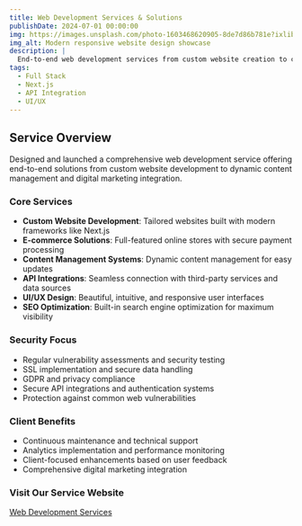 ```yaml
---
title: Web Development Services & Solutions
publishDate: 2024-07-01 00:00:00
img: https://images.unsplash.com/photo-1603468620905-8de7d86b781e?ixlib=rb-4.0.3&ixid=M3wxMjA3fDB8MHxwaG90by1wYWdlfHx8fGVufDB8fHx8fA%3D%3D&auto=format&fit=crop&w=1200&q=80
img_alt: Modern responsive website design showcase
description: |
  End-to-end web development services from custom website creation to content management and digital marketing integration.
tags:
  - Full Stack
  - Next.js
  - API Integration
  - UI/UX
---
```


## Service Overview

Designed and launched a comprehensive web development service offering end-to-end solutions from custom website development to dynamic content management and digital marketing integration.

### Core Services

- **Custom Website Development**: Tailored websites built with modern frameworks like Next.js
- **E-commerce Solutions**: Full-featured online stores with secure payment processing
- **Content Management Systems**: Dynamic content management for easy updates
- **API Integrations**: Seamless connection with third-party services and data sources
- **UI/UX Design**: Beautiful, intuitive, and responsive user interfaces
- **SEO Optimization**: Built-in search engine optimization for maximum visibility

### Security Focus

- Regular vulnerability assessments and security testing
- SSL implementation and secure data handling
- GDPR and privacy compliance
- Secure API integrations and authentication systems
- Protection against common web vulnerabilities

### Client Benefits

- Continuous maintenance and technical support
- Analytics implementation and performance monitoring
- Client-focused enhancements based on user feedback
- Comprehensive digital marketing integration

### Visit Our Service Website

[Web Development Services](https://web.shadownik.online) 